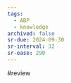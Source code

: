 ```yaml
---
tags:
  - ABP
  - knowledge
archived: false
sr-due: 2024-09-30
sr-interval: 32
sr-ease: 290
---
```

#review 